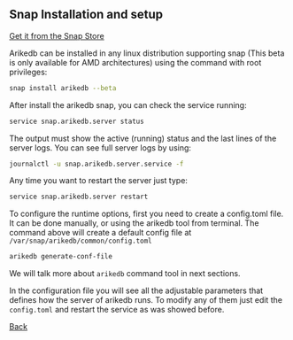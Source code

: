 ## Snap Installation and setup
[Get it from the Snap Store](https://snapcraft.io/arikedb)

Arikedb can be installed in any linux distribution supporting snap (This beta is only available for AMD architectures) using the command with root privileges:
```bash
snap install arikedb --beta
```

After install the arikedb snap, you can check the service running:
```bash
service snap.arikedb.server status
```

The output must show the active (running) status and the last lines of the server logs. You can see full server logs by using:
```bash
journalctl -u snap.arikedb.server.service -f
```

Any time you want to restart the server just type:
```bash
service snap.arikedb.server restart
```

To configure the runtime options, first you need to create a config.toml file. It can be done manually, or using the arikedb tool from terminal. The command above will create a default config file at `/var/snap/arikedb/common/config.toml`

```bash
arikedb generate-conf-file
```

We will talk more about `arikedb` command tool in next sections.

In the configuration file you will see all the adjustable parameters that defines how the server of arikedb runs. To modify any of them just edit the `config.toml` and restart the service as was showed before.

[Back](../README.md)
